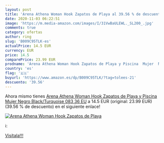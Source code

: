 ```yaml
---
layout: post
title: 'Arena Athena Woman Hook Zapatos de Playa al 39.56 % de descuento'
date: 2020-11-03 06:22:51
image: 'https://m.media-amazon.com/images/I/31VwBaULEWL._SL200_.jpg'
comments: true
category: ofertas
author: ring
slug: 'B009C95TLK-es'
actualPrice: 14.5 EUR
currency: EUR
price: 14.5
comparePrice: 23.99 EUR
prodname: 'Arena Athena Woman Hook Zapatos de Playa y Piscina  Mujer  Negro  Black/Turquoise 083   36 EU'
country: 'es'
flag: '🇪🇸'
buyurl: 'https://www.amazon.es/dp/B009C95TLK/?tag=tolees-21'
descuento: '39.56'
---
```


Ahora mismo tienes [Arena Athena Woman Hook Zapatos de Playa y Piscina  Mujer  Negro  Black/Turquoise 083   36 EU](https://www.amazon.es/dp/B009C95TLK/?tag=tolees-21) a 14.5 EUR (original: 23.99 EUR) (39.56 %  de descuento) en el siguiente enlace!

[![Arena Athena Woman Hook Zapatos de Playa](https://m.media-amazon.com/images/I/31VwBaULEWL._SL200_.jpg)](https://www.amazon.es/dp/B009C95TLK/?tag=tolees-21)

ℹ️:


[Visítala!!!](https://www.amazon.es/dp/B009C95TLK/?tag=tolees-21)
